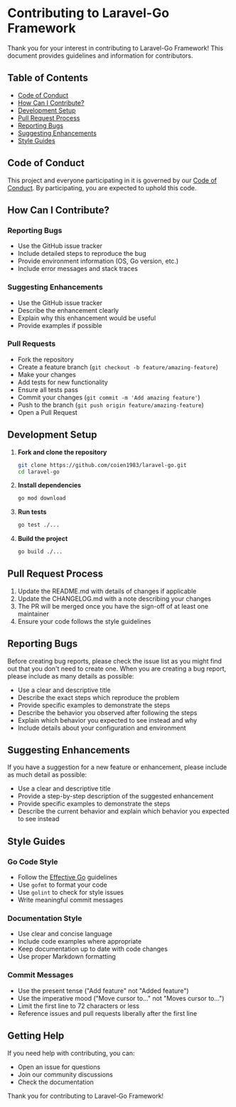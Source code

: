 # Contributing to Laravel-Go Framework

Thank you for your interest in contributing to Laravel-Go Framework! This document provides guidelines and information for contributors.

## Table of Contents

- [Code of Conduct](#code-of-conduct)
- [How Can I Contribute?](#how-can-i-contribute)
- [Development Setup](#development-setup)
- [Pull Request Process](#pull-request-process)
- [Reporting Bugs](#reporting-bugs)
- [Suggesting Enhancements](#suggesting-enhancements)
- [Style Guides](#style-guides)

## Code of Conduct

This project and everyone participating in it is governed by our [Code of Conduct](.github/CODE_OF_CONDUCT.md). By participating, you are expected to uphold this code.

## How Can I Contribute?

### Reporting Bugs

- Use the GitHub issue tracker
- Include detailed steps to reproduce the bug
- Provide environment information (OS, Go version, etc.)
- Include error messages and stack traces

### Suggesting Enhancements

- Use the GitHub issue tracker
- Describe the enhancement clearly
- Explain why this enhancement would be useful
- Provide examples if possible

### Pull Requests

- Fork the repository
- Create a feature branch (`git checkout -b feature/amazing-feature`)
- Make your changes
- Add tests for new functionality
- Ensure all tests pass
- Commit your changes (`git commit -m 'Add amazing feature'`)
- Push to the branch (`git push origin feature/amazing-feature`)
- Open a Pull Request

## Development Setup

1. **Fork and clone the repository**

   ```bash
   git clone https://github.com/coien1983/laravel-go.git
   cd laravel-go
   ```

2. **Install dependencies**

   ```bash
   go mod download
   ```

3. **Run tests**

   ```bash
   go test ./...
   ```

4. **Build the project**
   ```bash
   go build ./...
   ```

## Pull Request Process

1. Update the README.md with details of changes if applicable
2. Update the CHANGELOG.md with a note describing your changes
3. The PR will be merged once you have the sign-off of at least one maintainer
4. Ensure your code follows the style guidelines

## Reporting Bugs

Before creating bug reports, please check the issue list as you might find out that you don't need to create one. When you are creating a bug report, please include as many details as possible:

- Use a clear and descriptive title
- Describe the exact steps which reproduce the problem
- Provide specific examples to demonstrate the steps
- Describe the behavior you observed after following the steps
- Explain which behavior you expected to see instead and why
- Include details about your configuration and environment

## Suggesting Enhancements

If you have a suggestion for a new feature or enhancement, please include as much detail as possible:

- Use a clear and descriptive title
- Provide a step-by-step description of the suggested enhancement
- Provide specific examples to demonstrate the steps
- Describe the current behavior and explain which behavior you expected to see instead

## Style Guides

### Go Code Style

- Follow the [Effective Go](https://golang.org/doc/effective_go.html) guidelines
- Use `gofmt` to format your code
- Use `golint` to check for style issues
- Write meaningful commit messages

### Documentation Style

- Use clear and concise language
- Include code examples where appropriate
- Keep documentation up to date with code changes
- Use proper Markdown formatting

### Commit Messages

- Use the present tense ("Add feature" not "Added feature")
- Use the imperative mood ("Move cursor to..." not "Moves cursor to...")
- Limit the first line to 72 characters or less
- Reference issues and pull requests liberally after the first line

## Getting Help

If you need help with contributing, you can:

- Open an issue for questions
- Join our community discussions
- Check the documentation

Thank you for contributing to Laravel-Go Framework!
